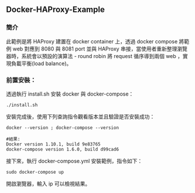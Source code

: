 ## Docker-HAProxy-Example

### 簡介
此範例是將 HAProxy 建置在 docker container 上，透過 docker compose 將範例 web 對應到 8080 與 8081 port 並與 HAProxy 串接，當使用者重新整理瀏覽器時，系統會以預設的演算法 - round robin 將 request 循序導到兩個 web ，實現負載平衡(load balance)。 

### 前置安裝：

透過執行 install.sh 安裝 docker 與 docker-compose：

```
./install.sh
```

安裝完成後，使用下列查詢指令觀看版本並且驗證是否安裝成功：

```
docker --version ; docker-compose --version

#結果:
Docker version 1.10.1, build 9e83765
docker-compose version 1.6.0, build d99cad6
```

接下來，執行 docker-compose.yml 安裝範例，指令如下：

```
sudo docker-compose up
```

開啟瀏覽器，輸入 ip 可以檢視結果。
